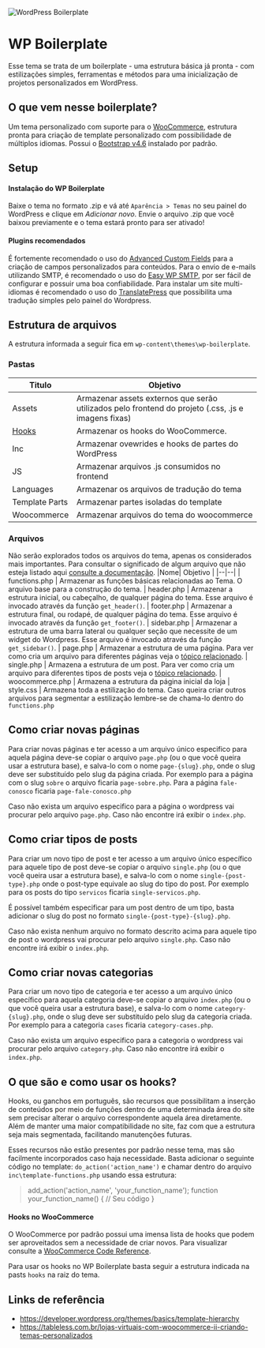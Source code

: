 ![WordPress Boilerplate](https://uploaddeimagens.com.br/images/003/190/560/full/screenshot.png)
# WP Boilerplate
Esse tema se trata de um boilerplate - uma estrutura básica já pronta - com estilizações simples, ferramentas e métodos para uma inicialização de projetos personalizados em WordPress.
## O que vem nesse boilerplate?
Um tema personalizado com suporte para o [WooCommerce](https://br.wordpress.org/plugins/woocommerce/), estrutura pronta para criação de template personalizado com possibilidade de múltiplos idiomas. Possui o [Bootstrap v4.6](https://getbootstrap.com/docs/4.6/getting-started/introduction/) instalado por padrão.

## Setup

#### Instalação do WP Boilerplate
Baixe o tema no formato .zip e vá até `Aparência > Temas` no seu painel do WordPress e clique em _Adicionar novo_. Envie o arquivo .zip que você baixou previamente e o tema estará pronto para ser ativado!
#### Plugins recomendados
É fortemente recomendado o uso do [Advanced Custom Fields](https://www.advancedcustomfields.com) para a criação de campos personalizados para conteúdos.
Para o envio de e-mails utilizando SMTP, é recomendado o uso do [Easy WP SMTP](https://br.wordpress.org/plugins/easy-wp-smtp/), por ser fácil de configurar e possuir uma boa confiabilidade.
Para instalar um site multi-idiomas é recomendado o uso do [TranslatePress](https://translatepress.com/) que possibilita uma tradução simples pelo painel do Wordpress.

## Estrutura de arquivos
A estrutura informada a seguir fica em `wp-content\themes\wp-boilerplate`.
### Pastas
| Titulo | Objetivo |
|--|--|
| Assets | Armazenar assets externos que serão utilizados pelo frontend do projeto (.css, .js e imagens fixas) 
| [Hooks](#hooks) | Armazenar os hooks do WooCommerce.
| Inc | Armazenar ovewrides e hooks de partes do WordPress
| JS | Armazenar arquivos .js consumidos no frontend
| Languages | Armazenar os arquivos de tradução do tema
| Template Parts | Armazenar partes isoladas do template
| Woocommerce | Armazenar arquivos do tema do woocommerce 
### Arquivos
Não serão explorados todos os arquivos do tema, apenas os considerados mais importantes. Para consultar o significado de algum arquivo que não esteja listado aqui [consulte a documentação](https://codex.wordpress.org/Theme_Development).
|Nome| Objetivo |
|--|--|
| functions.php | Armazenar as funções básicas relacionadas ao Tema. O arquivo base para a construção do tema. 
| header.php | Armazenar a estrutura inicial, ou cabeçalho, de qualquer página do tema.  Esse arquivo é invocado através da função `get_header()`.
| footer.php | Armazenar a estrutura final, ou rodapé, de qualquer página do tema. Esse arquivo é invocado através da função `get_footer()`.
| sidebar.php | Armazenar a estrutura de uma barra lateral ou qualquer seção que necessite de um widget do Wordpress. Esse arquivo é invocado através da função `get_sidebar()`.
| page.php | Armazenar a estrutura de uma página. Para ver como cria um arquivo para diferentes páginas veja o [tópico relacionado](#new-pages).
| single.php | Armazena a estrutura de um post. Para ver como cria um arquivo para diferentes tipos de posts veja o [tópico relacionado](#new-posts).
| woocommerce.php | Armazena a estrutura da página inicial da loja
| style.css | Armazena toda a estilização do tema. Caso queira criar outros arquivos para segmentar a estilização lembre-se de chama-lo dentro do `functions.php`

<a id="new-pages"></a>
## Como criar novas páginas
Para criar novas páginas e ter acesso a um arquivo único especifico para aquela página deve-se copiar o arquivo `page.php` (ou o que você queira usar a estrutura base), e salva-lo com o nome `page-{slug}.php`, onde o slug deve ser substituído pelo slug da página criada. 
Por exemplo para a página com o slug `sobre` o arquivo ficaria `page-sobre.php`. Para a página `fale-conosco` ficaria `page-fale-conosco.php`

Caso não exista um arquivo especifico para a página o wordpress vai procurar pelo arquivo `page.php`. Caso não encontre irá exibir o `index.php`.

<a id="new-posts"></a>
## Como criar tipos de posts
Para criar um novo tipo de post e ter acesso a um arquivo único específico para aquele tipo de post deve-se copiar o arquivo `single.php` (ou o que você queira usar a estrutura base), e salva-lo com o nome `single-{post-type}.php` onde o post-type equivale ao slug do tipo do post.
Por exemplo para os posts do tipo `servicos` ficaria `single-servicos.php`.

É possível também especificar para um post dentro de um tipo, basta adicionar o slug do post no formato `single-{post-type}-{slug}.php`.

Caso não exista nenhum arquivo no formato descrito acima para aquele tipo de post o wordpress vai procurar pelo arquivo `single.php`. Caso não encontre irá exibir o `index.php`.

## Como criar novas categorias
Para criar um novo tipo de categoria e ter acesso a um arquivo único específico para aquela categoria deve-se copiar o arquivo `index.php` (ou o que você queira usar a estrutura base), e salva-lo com o nome `category-{slug}.php`, onde o slug deve ser substituído pelo slug da categoria criada. 
Por exemplo para a categoria `cases` ficaria `category-cases.php`.

Caso não exista um arquivo especifico para a categoria o wordpress vai procurar pelo arquivo `category.php`. Caso não encontre irá exibir o `index.php`.

<a id="hooks"></a>
## O que são e como usar os hooks?
Hooks, ou ganchos em português, são recursos que possibilitam a inserção de conteúdos por meio de funções dentro de uma determinada área do site sem precisar alterar o arquivo correspondente aquela área diretamente. Além de manter uma maior compatibilidade no site, faz com que a estrutura seja mais segmentada, facilitando manutenções futuras.

Esses recursos não estão presentes por padrão nesse tema, mas são facilmente incorporados caso haja necessidade.
Basta adicionar o seguinte código no template: `do_action('action_name')` e chamar dentro do arquivo `inc\template-functions.php` usando essa estrutura:

> add_action('action_name', 'your_function_name');
function your_function_name() {
// Seu código
}

#### Hooks no WooCommerce
O WooCommerce por padrão possui uma imensa lista de hooks que podem ser aproveitados sem a necessidade de criar novos. Para visualizar consulte a [WooCommerce Code Reference](https://woocommerce.github.io/code-reference/hooks/hooks.html#hooks-template-files).

Para usar os hooks no WP Boilerplate basta seguir a estrutura indicada na pasts `hooks` na raiz do tema.

## Links de referência

 - https://developer.wordpress.org/themes/basics/template-hierarchy      
 - https://tableless.com.br/lojas-virtuais-com-woocommerce-ii-criando-temas-personalizados
